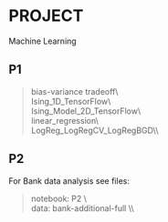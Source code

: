 # PROJECT 

Machine Learning  

## **P1**
>bias-variance tradeoff\\\
>Ising_1D_TensorFlow\\\
>Ising_Model_2D_TensorFlow\\\
>linear_regression\\\
>LogReg_LogRegCV_LogRegBGD\\\

## **P2**
For Bank data analysis see files: 
>notebook: P2 \\\
>data: bank-additional-full \\\
